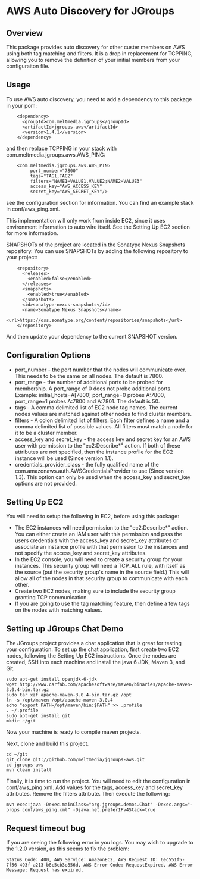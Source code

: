 AWS Auto Discovery for JGroups
==============================
Overview
--------
This package provides auto discovery for other custer members on AWS using both tag matching and filters.  It is
a drop in replacement for TCPPING, allowing you to remove the definition of your initial members from your configuraiton
file.

Usage
-----
To use AWS auto discovery, you need to add a dependency to this package in your pom:

```
    <dependency>
      <groupId>com.meltmedia.jgroups</groupId>
      <artifactId>jgroups-aws</artifactId>
      <version>1.4.1</version>
    </dependency>
```

and then replace TCPPING in your stack with com.meltmedia.jgroups.aws.AWS_PING:

```
    <com.meltmedia.jgroups.aws.AWS_PING
         port_number="7800"
         tags="TAG1,TAG2"
         filters="NAME1=VALUE1,VALUE2;NAME2=VALUE3"
         access_key="AWS_ACCESS_KEY"
         secret_key="AWS_SECRET_KEY"/>
```

see the configuration section for information.  You can find an example stack in conf/aws_ping.xml.

This implementation will only work from inside EC2, since it uses environment information to auto wire itself.  See the
Setting Up EC2 section for more information.

SNAPSHOTs of the project are located in the Sonatype Nexus Snapshots repository.  You can use SNAPSHOTs by adding the following repository to your project:

```
    <repository>
      <releases>
        <enabled>false</enabled>
      </releases>
      <snapshots>
        <enabled>true</enabled>
      </snapshots>
      <id>sonatype-nexus-snapshots</id>
      <name>Sonatype Nexus Snapshots</name>
      <url>https://oss.sonatype.org/content/repositories/snapshots</url>
    </repository>
```

And then update your dependency to the current SNAPSHOT version.

Configuration Options
---------------------
* port_number - the port number that the nodes will communicate over.  This needs to be the same on all nodes.  The default is 7800.
* port_range - the number of additional ports to be probed for membership. A port_range of 0 does not probe additional ports. Example: initial_hosts=A[7800] port_range=0 probes A:7800, port_range=1 probes A:7800 and A:7801.  The default is 50.
* tags - A comma delimited list of EC2 node tag names.  The current nodes values are matched against other nodes to find
cluster members.
* filters - A colon delimited list of filters.  Each filter defines a name and a comma delimited list of possible values.
All filters must match a node for it to be a cluster member.
* access_key and secret_key - the access key and secret key for an AWS user with permission to the "ec2:Describe*" action.  If both
of these attributes are not specified, then the instance profile for the EC2 instance will be used (Since version 1.1).
* credentials_provider_class - the fully qualified name of the com.amazonaws.auth.AWSCredentialsProvider to use (Since version 1.3).  This option can
only be used when the access_key and secret_key options are not provided.

Setting Up EC2
--------------
You will need to setup the following in EC2, before using this package:
* The EC2 instances will need permission to the "ec2:Describe*" action.  You can either create an IAM user with this permission
and pass the users credentials with the access_key and secret_key attributes or associate an instance profile with that permission
to the instances and not specify the access_key and secret_key attributes.
* In the EC2 console, you will need to create a security group for your instances.  This security group will need a TCP_ALL rule,
with itself as the source (put the security group's name in the source field.)  This will allow all of the nodes in that security
group to communicate with each other.
* Create two EC2 nodes, making sure to include the security group granting TCP communication.
* If you are going to use the tag matching feature, then define a few tags on the nodes with matching values.

Setting up JGroups Chat Demo
----------------------------
The JGroups project provides a chat application that is great for testing your configuration.  To set up the chat application,
first create two EC2 nodes, following the Setting Up EC2 instructions.  Once the nodes are created, SSH into each machine and
install the java 6 JDK, Maven 3, and Git.

```
sudo apt-get install openjdk-6-jdk
wget http://www.carfab.com/apachesoftware/maven/binaries/apache-maven-3.0.4-bin.tar.gz
sudo tar xzf apache-maven-3.0.4-bin.tar.gz /opt
ln -s /opt/maven /opt/apache-maven-3.0.4
echo "export PATH=/opt/maven/bin:$PATH" >> .profile
. ~/.profile
sudo apt-get install git
mkdir ~/git
```

Now your machine is ready to compile maven projects.

Next, clone and build this project.

```
cd ~/git
git clone git://github.com/meltmedia/jgroups-aws.git
cd jgroups-aws
mvn clean install
```

Finally, it is time to run the project.  You will need to edit the configuration in conf/aws_ping.xml.  Add values for the
tags, access_key and secret_key attributes.  Remove the filters attribute.  Then execute the following:

```
mvn exec:java -Dexec.mainClass="org.jgroups.demos.Chat" -Dexec.args="-props conf/aws_ping.xml" -Djava.net.preferIPv4Stack=true
```

Request timeout bug
-------------------
If you are seeing the following error in you logs. You may wish to upgrade to the 1.2.0 version, as this seems to fix the problem:

```
Status Code: 400, AWS Service: AmazonEC2, AWS Request ID: 6ec551f5-7f56-493f-a213-b8c5cb3e856d, AWS Error Code: RequestExpired, AWS Error Message: Request has expired.
```

